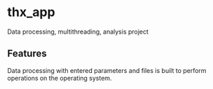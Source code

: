 # thx_app
Data processing, multithreading, analysis project


## Features

Data processing with entered parameters and files is built to perform operations on the operating system.


